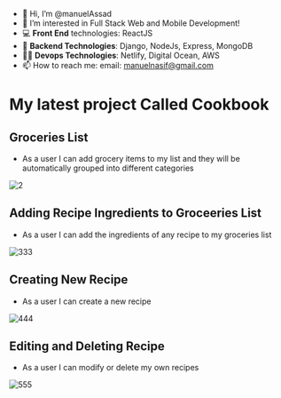 - 👋 Hi, I’m @manuelAssad
- 👀 I’m interested in Full Stack Web and Mobile Development!
- :computer: **Front End** technologies: ReactJS
- :floppy_disk: **Backend Technologies**: Django, NodeJs, Express, MongoDB
- :technologist: **Devops Technologies**: Netlify, Digital Ocean, AWS
- 📫 How to reach me: email: manuelnasif@gmail.com

<!---
manuelAssad/manuelAssad is a ✨ special ✨ repository because its `README.md` (this file) appears on your GitHub profile.
You can click the Preview link to take a look at your changes.
--->


# My latest project Called Cookbook #


## Groceries List ##
* As a user I can add grocery items to my list and they will be automatically grouped into different categories

![2](https://user-images.githubusercontent.com/91218241/155033838-3061ca95-0cef-40a2-a9a5-46535a118c5a.gif)

## Adding Recipe Ingredients to Groceeries List ##
* As a user I can add the ingredients of any recipe to my groceries list

![333](https://user-images.githubusercontent.com/91218241/155034555-080bf0fb-3188-472e-b737-ce4566a84e53.gif)

## Creating New Recipe ##
* As a user I can create a new recipe

![444](https://user-images.githubusercontent.com/91218241/155038541-5df2769b-bde3-4364-a08f-776fca2639c7.gif)

## Editing and Deleting Recipe ##
* As a user I can modify or delete my own recipes

![555](https://user-images.githubusercontent.com/91218241/155038667-55a3388b-7d14-4b2b-ab7a-fcb9e6a30533.gif)
